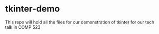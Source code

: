 # tkinter-demo

This repo will hold all the files for our demonstration of tkinter for our tech talk in COMP 523
